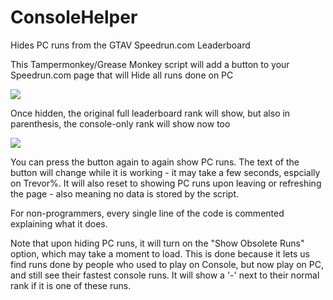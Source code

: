 # ConsoleHelper
Hides PC runs from the GTAV Speedrun.com Leaderboard

This Tampermonkey/Grease Monkey script will add a button to your Speedrun.com page that will Hide all runs done on PC

![](https://i.imgur.com/R2bv2EU.png)

Once hidden, the original full leaderboard rank will show, but also in parenthesis, the console-only rank will show now too

![](https://i.imgur.com/buXOH9C.png)

You can press the button again to again show PC runs. The text of the button will change while it is working - it may take a few seconds, espcially on Trevor%. It will also reset to showing PC runs upon leaving or refreshing the page - also meaning no data is stored by the script.

For non-programmers, every single line of the code is commented explaining what it does.

Note that upon hiding PC runs, it will turn on the "Show Obsolete Runs" option, which may take a moment to load. This is done because it lets us find runs done by people who used to play on Console, but now play on PC, and still see their fastest console runs. It will show a '-' next to their normal rank if it is one of these runs.
